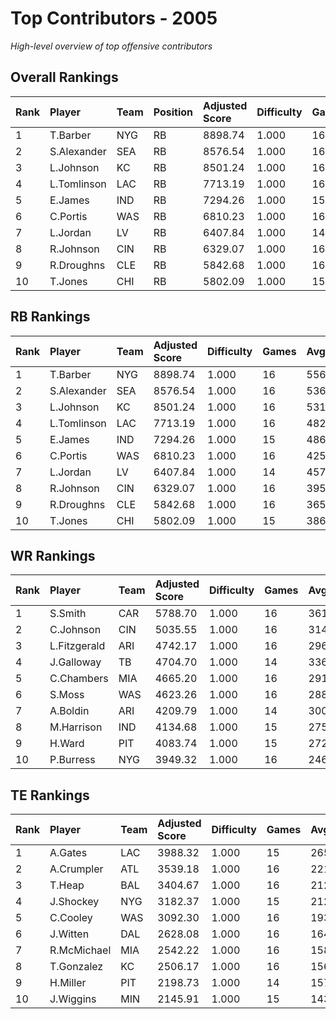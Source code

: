 # Top Contributors - 2005

*High-level overview of top offensive contributors*

## Overall Rankings

| Rank | Player      | Team | Position | Adjusted Score | Difficulty | Games | Avg/Game | Typical | Consistency | Trend      |
| :----| :-----------| :----| :--------| :--------------| :----------| :-----| :--------| :-------| :-----------| :----------|
| 1    | T.Barber    | NYG  | RB       | 8898.74        | 1.000      | 16    | 556.17   | 523.43  | 8/1/7       | Increasing |
| 2    | S.Alexander | SEA  | RB       | 8576.54        | 1.000      | 16    | 536.03   | 573.92  | 8/2/6       | Stable     |
| 3    | L.Johnson   | KC   | RB       | 8501.24        | 1.000      | 16    | 531.33   | 510.05  | 8/1/7       | Increasing |
| 4    | L.Tomlinson | LAC  | RB       | 7713.19        | 1.000      | 16    | 482.07   | 400.43  | 8/1/7       | Decreasing |
| 5    | E.James     | IND  | RB       | 7294.26        | 1.000      | 15    | 486.28   | 490.04  | 7/5/3       | Stable     |
| 6    | C.Portis    | WAS  | RB       | 6810.23        | 1.000      | 16    | 425.64   | 454.27  | 8/2/6       | Increasing |
| 7    | L.Jordan    | LV   | RB       | 6407.84        | 1.000      | 14    | 457.70   | 459.96  | 5/3/6       | Decreasing |
| 8    | R.Johnson   | CIN  | RB       | 6329.07        | 1.000      | 16    | 395.57   | 369.31  | 8/2/6       | Increasing |
| 9    | R.Droughns  | CLE  | RB       | 5842.68        | 1.000      | 16    | 365.17   | 380.72  | 8/5/3       | Stable     |
| 10   | T.Jones     | CHI  | RB       | 5802.09        | 1.000      | 15    | 386.81   | 382.31  | 6/2/7       | Decreasing |

## RB Rankings

| Rank | Player      | Team | Adjusted Score | Difficulty | Games | Avg/Game | Typical | Consistency | Trend      |
| :----| :-----------| :----| :--------------| :----------| :-----| :--------| :-------| :-----------| :----------|
| 1    | T.Barber    | NYG  | 8898.74        | 1.000      | 16    | 556.17   | 523.43  | 8/1/7       | Increasing |
| 2    | S.Alexander | SEA  | 8576.54        | 1.000      | 16    | 536.03   | 573.92  | 8/2/6       | Stable     |
| 3    | L.Johnson   | KC   | 8501.24        | 1.000      | 16    | 531.33   | 510.05  | 8/1/7       | Increasing |
| 4    | L.Tomlinson | LAC  | 7713.19        | 1.000      | 16    | 482.07   | 400.43  | 8/1/7       | Decreasing |
| 5    | E.James     | IND  | 7294.26        | 1.000      | 15    | 486.28   | 490.04  | 7/5/3       | Stable     |
| 6    | C.Portis    | WAS  | 6810.23        | 1.000      | 16    | 425.64   | 454.27  | 8/2/6       | Increasing |
| 7    | L.Jordan    | LV   | 6407.84        | 1.000      | 14    | 457.70   | 459.96  | 5/3/6       | Decreasing |
| 8    | R.Johnson   | CIN  | 6329.07        | 1.000      | 16    | 395.57   | 369.31  | 8/2/6       | Increasing |
| 9    | R.Droughns  | CLE  | 5842.68        | 1.000      | 16    | 365.17   | 380.72  | 8/5/3       | Stable     |
| 10   | T.Jones     | CHI  | 5802.09        | 1.000      | 15    | 386.81   | 382.31  | 6/2/7       | Decreasing |

## WR Rankings

| Rank | Player       | Team | Adjusted Score | Difficulty | Games | Avg/Game | Typical | Consistency | Trend      |
| :----| :------------| :----| :--------------| :----------| :-----| :--------| :-------| :-----------| :----------|
| 1    | S.Smith      | CAR  | 5788.70        | 1.000      | 16    | 361.79   | 436.62  | 7/3/6       | Decreasing |
| 2    | C.Johnson    | CIN  | 5035.55        | 1.000      | 16    | 314.72   | 324.69  | 8/3/5       | Increasing |
| 3    | L.Fitzgerald | ARI  | 4742.17        | 1.000      | 16    | 296.39   | 303.21  | 8/3/5       | Stable     |
| 4    | J.Galloway   | TB   | 4704.70        | 1.000      | 14    | 336.05   | 342.85  | 7/0/7       | Increasing |
| 5    | C.Chambers   | MIA  | 4665.20        | 1.000      | 16    | 291.58   | 264.36  | 9/2/5       | Increasing |
| 6    | S.Moss       | WAS  | 4623.26        | 1.000      | 16    | 288.95   | 254.74  | 8/2/6       | Decreasing |
| 7    | A.Boldin     | ARI  | 4209.79        | 1.000      | 14    | 300.70   | 325.30  | 6/2/6       | Increasing |
| 8    | M.Harrison   | IND  | 4134.68        | 1.000      | 15    | 275.65   | 281.85  | 7/1/7       | Increasing |
| 9    | H.Ward       | PIT  | 4083.74        | 1.000      | 15    | 272.25   | 230.73  | 7/1/7       | Stable     |
| 10   | P.Burress    | NYG  | 3949.32        | 1.000      | 16    | 246.83   | 193.51  | 8/1/7       | Decreasing |

## TE Rankings

| Rank | Player      | Team | Adjusted Score | Difficulty | Games | Avg/Game | Typical | Consistency | Trend      |
| :----| :-----------| :----| :--------------| :----------| :-----| :--------| :-------| :-----------| :----------|
| 1    | A.Gates     | LAC  | 3988.32        | 1.000      | 15    | 265.89   | 262.18  | 7/2/6       | Decreasing |
| 2    | A.Crumpler  | ATL  | 3539.18        | 1.000      | 16    | 221.20   | 214.75  | 8/3/5       | Decreasing |
| 3    | T.Heap      | BAL  | 3404.67        | 1.000      | 16    | 212.79   | 173.25  | 8/1/7       | Increasing |
| 4    | J.Shockey   | NYG  | 3182.37        | 1.000      | 15    | 212.16   | 207.81  | 6/4/5       | Decreasing |
| 5    | C.Cooley    | WAS  | 3092.30        | 1.000      | 16    | 193.27   | 212.59  | 8/2/6       | Increasing |
| 6    | J.Witten    | DAL  | 2628.08        | 1.000      | 16    | 164.25   | 166.20  | 8/0/8       | Stable     |
| 7    | R.McMichael | MIA  | 2542.22        | 1.000      | 16    | 158.89   | 150.10  | 8/1/7       | Stable     |
| 8    | T.Gonzalez  | KC   | 2506.17        | 1.000      | 16    | 156.64   | 134.51  | 3/3/10      | Stable     |
| 9    | H.Miller    | PIT  | 2198.73        | 1.000      | 14    | 157.05   | 130.23  | 7/0/7       | Decreasing |
| 10   | J.Wiggins   | MIN  | 2145.91        | 1.000      | 15    | 143.06   | 110.05  | 7/1/7       | Stable     |

